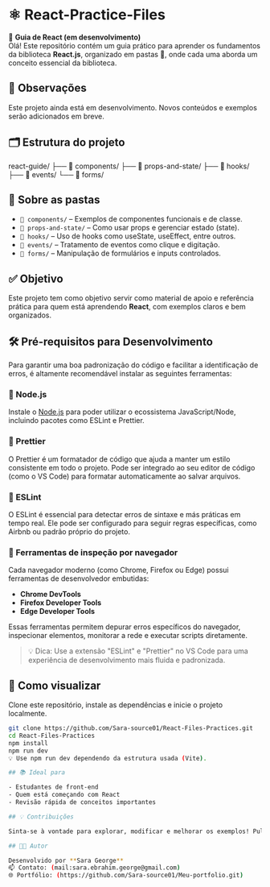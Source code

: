 # ⚛️ React-Practice-Files
📘 **Guia de React (em desenvolvimento)**  
Olá! Este repositório contém um guia prático para aprender os fundamentos da biblioteca **React.js**, organizado em pastas 📂, onde cada uma aborda um conceito essencial da biblioteca.

## 🚧 Observações

Este projeto ainda está em desenvolvimento. Novos conteúdos e exemplos serão adicionados em breve.

## 🗂️ Estrutura do projeto
react-guide/
├── 📁 components/
├── 📁 props-and-state/
├── 📁 hooks/
├── 📁 events/
└── 📁 forms/


## 📂 Sobre as pastas

- `📁 components/` – Exemplos de componentes funcionais e de classe.
- `📁 props-and-state/` – Como usar props e gerenciar estado (state).
- `📁 hooks/` – Uso de hooks como useState, useEffect, entre outros.
- `📁 events/` – Tratamento de eventos como clique e digitação.
- `📁 forms/` – Manipulação de formulários e inputs controlados.

## ✅ Objetivo

Este projeto tem como objetivo servir como material de apoio e referência prática para quem está aprendendo **React**, com exemplos claros e bem organizados.


## 🛠️ Pré-requisitos para Desenvolvimento

Para garantir uma boa padronização do código e facilitar a identificação de erros, é altamente recomendável instalar as seguintes ferramentas:

### 🔹 Node.js
Instale o [Node.js](https://nodejs.org/) para poder utilizar o ecossistema JavaScript/Node, incluindo pacotes como ESLint e Prettier.

### 🔹 Prettier
O Prettier é um formatador de código que ajuda a manter um estilo consistente em todo o projeto. Pode ser integrado ao seu editor de código (como o VS Code) para formatar automaticamente ao salvar arquivos.

### 🔹 ESLint
O ESLint é essencial para detectar erros de sintaxe e más práticas em tempo real. Ele pode ser configurado para seguir regras específicas, como Airbnb ou padrão próprio do projeto.

### 🔹 Ferramentas de inspeção por navegador
Cada navegador moderno (como Chrome, Firefox ou Edge) possui ferramentas de desenvolvedor embutidas:
- **Chrome DevTools**
- **Firefox Developer Tools**
- **Edge Developer Tools**

Essas ferramentas permitem depurar erros específicos do navegador, inspecionar elementos, monitorar a rede e executar scripts diretamente.

> 💡 Dica: Use a extensão "ESLint" e "Prettier" no VS Code para uma experiência de desenvolvimento mais fluida e padronizada.


## 🚀 Como visualizar

Clone este repositório, instale as dependências e inicie o projeto localmente.

```bash
git clone https://github.com/Sara-source01/React-Files-Practices.git
cd React-Files-Practices
npm install
npm run dev
💡 Use npm run dev dependendo da estrutura usada (Vite).

## 📚 Ideal para

- Estudantes de front-end  
- Quem está começando com React  
- Revisão rápida de conceitos importantes

## 💡 Contribuições

Sinta-se à vontade para explorar, modificar e melhorar os exemplos! Pull Requests são bem-vindos. 🙌

## 🧑‍💻 Autor

Desenvolvido por **Sara George**  
📫 Contato: (mail:sara.ebrahim.george@gmail.com)  
🌐 Portfólio: (https://github.com/Sara-source01/Meu-portfolio.git)

